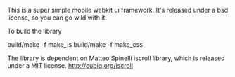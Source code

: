 This is a super simple mobile webkit ui framework. It's released under a bsd license, so you can go wild with it.

To build the library 

build/make -f make_js
build/make -f make_css

The library is dependent on Matteo Spinelli iscroll library, which is released under a MIT license. http://cubiq.org/iscroll
